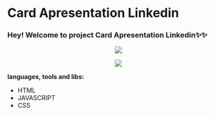 # Card Apresentation Linkedin

### Hey! Welcome to project Card Apresentation Linkedin✨✨

<p align="center">
  <img src="https://i.imgur.com/4wEljoU.png" />
</p>
<p align="center">
  <img src="https://imgur.com/QdvF48I.png" />
</p>

**languages, tools and libs:**

- HTML
- JAVASCRIPT
- CSS
